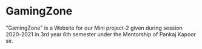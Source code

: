 # GamingZone
"GamingZone" is a Website for our Mini project-2 given during session 2020-2021 in 3rd year 6th semester under the Mentorship of Pankaj Kapoor sir.
